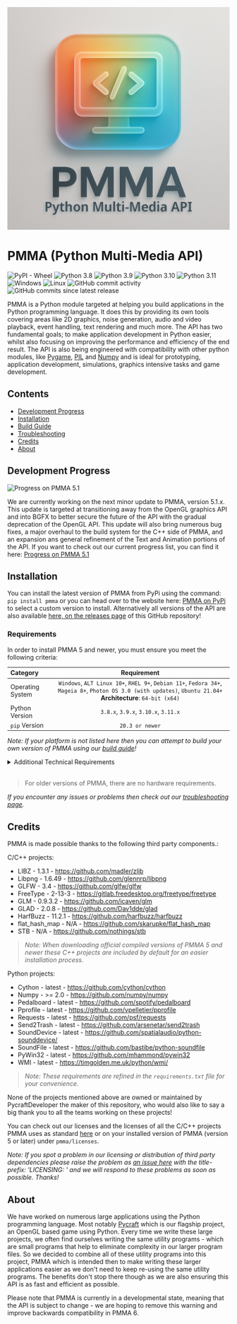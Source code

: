 <div align="center">

  ![PMMA logo](https://github.com/PycraftDeveloper/PMMA/blob/main/repository/SmallLogo.png)
</div>


# PMMA (Python Multi-Media API)

![PyPI - Wheel](https://img.shields.io/pypi/wheel/pmma) ![Python 3.8](https://img.shields.io/badge/python-3.8-blue) ![Python 3.9](https://img.shields.io/badge/python-3.9-blue) ![Python 3.10](https://img.shields.io/badge/python-3.10-blue) ![Python 3.11](https://img.shields.io/badge/python-3.11-blue) ![Windows](https://img.shields.io/badge/platform-Windows-blue?logo=windows) ![Linux](https://img.shields.io/badge/platform-Linux-yellow?logo=linux) ![GitHub commit activity](https://img.shields.io/github/commit-activity/y/PycraftDeveloper/pmma) ![GitHub commits since latest release](https://img.shields.io/github/commits-since/PycraftDeveloper/pmma/latest)

PMMA is a Python module targeted at helping you build applications in the Python programming language. It does this by providing its own tools covering areas like 2D graphics, noise generation, audio and video playback, event handling, text rendering and much more. The API has two fundamental goals; to make application development in Python easier, whilst also focusing on improving the performance and efficiency of the end result. The API is also being engineered with compatibility with other python modules, like [Pygame](https://github.com/pygame/pygame), [PIL](https://github.com/python-pillow/Pillow) and [Numpy](https://github.com/numpy/numpy) and is ideal for prototyping, application development, simulations, graphics intensive tasks and game development.

## Contents

* [Development Progress](https://github.com/PycraftDeveloper/PMMA?tab=readme-ov-file#development-progress)
* [Installation](https://github.com/PycraftDeveloper/PMMA/blob/main/README.md#installation)
* [Build Guide](https://github.com/PycraftDeveloper/PMMA/blob/main/repository/BuildGuides/intro.md#pmma-build-guide)
* [Troubleshooting](https://github.com/PycraftDeveloper/PMMA/blob/main/repository/Troubleshooting/into.md#pmma-troubleshooting)
* [Credits](https://github.com/PycraftDeveloper/PMMA/blob/main/repository/Troubleshooting/into.md#pmma-credits)
* [About](https://github.com/PycraftDeveloper/PMMA/blob/main/repository/Troubleshooting/into.md#pmma-about)

## Development Progress

![Progress on PMMA 5.1](https://geps.dev/progress/25)

We are currently working on the next minor update to PMMA, version 5.1.x. This update is targeted at transitioning away from the OpenGL graphics API and into BGFX to better secure the future of the API with the gradual deprecation of the OpenGL API. This update will also bring numerous bug fixes, a major overhaul to the build system for the C++ side of PMMA, and an expansion ans general refinement of the Text and Animation portions of the API. If you want to check out our current progress list, you can find it here: [Progress on PMMA 5.1](https://github.com/PycraftDeveloper/PMMA/blob/main/repository/DevelopmentProgress.md#progress-on-pmma-5)

## Installation

You can install the latest version of PMMA from PyPi using the command: `pip install pmma` or you can head over to the website here: [PMMA on PyPi](https://pypi.org/project/pmma/) to select a custom version to install. Alternatively all versions of the API are also available [here, on the releases page](https://github.com/PycraftDeveloper/PMMA/releases) of this GitHub repository!

### Requirements

In order to install PMMA 5 and newer, you must ensure you meet the following criteria:

| Category | Requirement |
| :-------- | :------: |
| Operating System | `Windows`, `ALT Linux 10+`, `RHEL 9+`, `Debian 11+`, `Fedora 34+`, `Mageia 8+`, `Photon OS 3.0 (with updates)`, `Ubuntu 21.04+` **Architecture**: `64-bit (x64)`|
| Python Version | `3.8.x`, `3.9.x`, `3.10.x`, `3.11.x` |
| `pip` Version | `20.3 or newer` |

_Note: If your platform is not listed here then you can attempt to build your own version of PMMA using our [build guide](https://github.com/PycraftDeveloper/PMMA/blob/main/repository/BuildGuides/intro.md)!_

<details><summary>Additional Technical Requirements</summary>

_Please note, these requirements are only needed by users installing PMMA onto Linux machines and in most cases the operating systems listed above should be compatible._

* In order for PMMA to work as expected, you must be using either X-Lib, or Wayland. This means that Ubuntu 21.04 DESKTOP will work, but Ubuntu 21.04 SERVER is unlikely to.
* Additionally, you will need `glibc 2.28` or newer, this can be checked on linux using the command `ldd --version` (root not required). The result should be on the first line as shown in the image below:

![Example output](https://github.com/user-attachments/assets/bcd09e5a-8f2e-4a39-b323-dd15f94efe8b)

</details>
</br>

> For older versions of PMMA, there are no hardware requirements.

_If you encounter any issues or problems then check out our [troubleshooting page](https://github.com/PycraftDeveloper/PMMA/blob/main/repository/Troubleshooting/into.md#pmma-troubleshooting)._

## Credits

PMMA is made possible thanks to the following third party components.:

C/C++ projects:
* LIBZ - 1.3.1 - https://github.com/madler/zlib
* Libpng - 1.6.49 - https://github.com/glennrp/libpng
* GLFW - 3.4 - https://github.com/glfw/glfw
* FreeType - 2-13-3 - https://gitlab.freedesktop.org/freetype/freetype
* GLM - 0.9.3.2 - https://github.com/icaven/glm
* GLAD - 2.0.8 - https://github.com/Dav1dde/glad
* HarfBuzz - 11.2.1 - https://github.com/harfbuzz/harfbuzz
* flat_hash_map - N/A - https://github.com/skarupke/flat_hash_map
* STB - N/A - https://github.com/nothings/stb

> _Note: When downloading official compiled versions of PMMA 5 and newer these C++ projects are included by default for an easier installation process._

Python projects:
* Cython - latest - https://github.com/cython/cython
* Numpy - >= 2.0 - https://github.com/numpy/numpy
* Pedalboard - latest - https://github.com/spotify/pedalboard
* Pprofile - latest - https://github.com/vpelletier/pprofile
* Requests - latest - https://github.com/psf/requests
* Send2Trash - latest - https://github.com/arsenetar/send2trash
* SoundDevice - latest - https://github.com/spatialaudio/python-sounddevice/
* SoundFile - latest - https://github.com/bastibe/python-soundfile
* PyWin32 - latest - https://github.com/mhammond/pywin32
* WMI - latest - https://timgolden.me.uk/python/wmi/

> _Note: These requirements are refined in the `requirements.txt` file for your convenience._

None of the projects mentioned above are owned or maintained by PycraftDeveloper the maker of this repository, who would also like to say a big thank you to all the teams working on these projects!

You can check out our licenses and the licenses of all the C/C++ projects PMMA uses as standard [here](https://github.com/PycraftDeveloper/PMMA/tree/main/pmma/licenses) or on your installed version of PMMA (version 5 or later) under `pmma/licenses`.

_Note: If you spot a problem in our licensing or distribution of third party dependencies please raise the problem as [an issue here](https://github.com/PycraftDeveloper/PMMA/issues) with the title-prefix: 'LICENSING: ' and we will respond to these problems as soon as possible. Thanks!_

## About

We have worked on numerous large applications using the Python programming language. Most notably [Pycraft](https://github.com/PycraftDeveloper/Pycraft) which is our flagship project, an OpenGL based game using Python. Every time we write these large projects, we often find ourselves writing the same utility programs - which are small programs that help to eliminate complexity in our larger program files. So we decided to combine all of these utility programs into this project, PMMA which is intended then to make writing these larger applications easier as we don't need to keep re-using the same utility programs. The benefits don't stop there though as we are also ensuring this API is as fast and efficient as possible.

Please note that PMMA is currently in a developmental state, meaning that the API is subject to change - we are hoping to remove this warning and improve backwards compatibility in PMMA 6.
